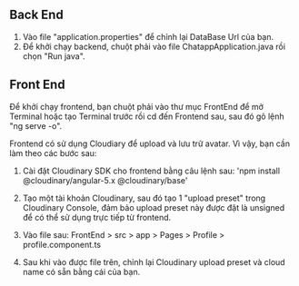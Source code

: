 ## Back End
1. Vào file "application.properties" để chỉnh lại DataBase Url của bạn.
2. Để khởi chạy backend, chuột phải vào file ChatappApplication.java rồi chọn "Run java".


## Front End
Để khởi chạy frontend, bạn chuột phải vào thư mục FrontEnd để mở Terminal hoặc tạo Terminal trước rồi cd đến Frontend sau, sau đó gõ lệnh "ng serve -o".

Frontend có sử dụng Cloudiary để upload và lưu trữ avatar. Vì vậy, bạn cần làm theo các bước sau:

1. Cài đặt Cloudinary SDK cho frontend bằng câu lệnh sau: 
    'npm install @cloudinary/angular-5.x @cloudinary/base'

2. Tạo một tài khoản Cloudinary, sau đó tạo 1 "upload preset" trong Cloudinary Console, đảm bảo upload preset này được đặt là   unsigned để có thể sử dụng trực tiếp từ frontend.

3. Vào file sau: FrontEnd > src > app > Pages > Profile > profile.component.ts

4. Sau khi vào được file trên, chỉnh lại Cloudinary upload preset và cloud name có sẵn bằng cái của bạn.
